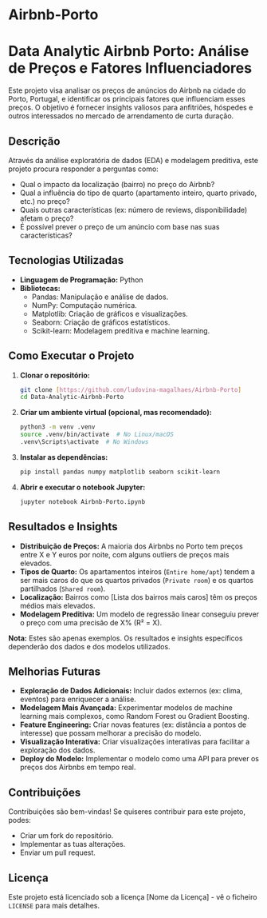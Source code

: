 # Airbnb-Porto
# Data Analytic Airbnb Porto: Análise de Preços e Fatores Influenciadores

Este projeto visa analisar os preços de anúncios do Airbnb na cidade do Porto, Portugal, e identificar os principais fatores que influenciam esses preços. O objetivo é fornecer insights valiosos para anfitriões, hóspedes e outros interessados no mercado de arrendamento de curta duração.

## Descrição

Através da análise exploratória de dados (EDA) e modelagem preditiva, este projeto procura responder a perguntas como:

*   Qual o impacto da localização (bairro) no preço do Airbnb?
*   Qual a influência do tipo de quarto (apartamento inteiro, quarto privado, etc.) no preço?
*   Quais outras características (ex: número de reviews, disponibilidade) afetam o preço?
*   É possível prever o preço de um anúncio com base nas suas características?

##  Tecnologias Utilizadas

*   **Linguagem de Programação:** Python
*   **Bibliotecas:**
    *   Pandas: Manipulação e análise de dados.
    *   NumPy: Computação numérica.
    *   Matplotlib: Criação de gráficos e visualizações.
    *   Seaborn: Criação de gráficos estatísticos.
    *   Scikit-learn: Modelagem preditiva e machine learning.



## Como Executar o Projeto

1.  **Clonar o repositório:**

    ```bash
    git clone [https://github.com/ludovina-magalhaes/Airbnb-Porto]
    cd Data-Analytic-Airbnb-Porto
    ```

2.  **Criar um ambiente virtual (opcional, mas recomendado):**

    ```bash
    python3 -m venv .venv
    source .venv/bin/activate  # No Linux/macOS
    .venv\Scripts\activate  # No Windows
    ```

3.  **Instalar as dependências:**

    ```bash
    pip install pandas numpy matplotlib seaborn scikit-learn
    ```

4.  **Abrir e executar o notebook Jupyter:**

    ```bash
    jupyter notebook Airbnb-Porto.ipynb
    ```

## Resultados e Insights

*   **Distribuição de Preços:** A maioria dos Airbnbs no Porto tem preços entre X e Y euros por noite, com alguns outliers de preços mais elevados.
*   **Tipos de Quarto:** Os apartamentos inteiros (`Entire home/apt`) tendem a ser mais caros do que os quartos privados (`Private room`) e os quartos partilhados (`Shared room`).
*   **Localização:** Bairros como [Lista dos bairros mais caros] têm os preços médios mais elevados.
*   **Modelagem Preditiva:** Um modelo de regressão linear conseguiu prever o preço com uma precisão de X% (R² = X).

**Nota:** Estes são apenas exemplos. Os resultados e insights específicos dependerão dos dados e dos modelos utilizados.

## Melhorias Futuras

*   **Exploração de Dados Adicionais:** Incluir dados externos (ex: clima, eventos) para enriquecer a análise.
*   **Modelagem Mais Avançada:** Experimentar modelos de machine learning mais complexos, como Random Forest ou Gradient Boosting.
*   **Feature Engineering:** Criar novas features (ex: distância a pontos de interesse) que possam melhorar a precisão do modelo.
*   **Visualização Interativa:** Criar visualizações interativas para facilitar a exploração dos dados.
*   **Deploy do Modelo:** Implementar o modelo como uma API para prever os preços dos Airbnbs em tempo real.

## Contribuições

Contribuições são bem-vindas! Se quiseres contribuir para este projeto, podes:

*   Criar um fork do repositório.
*   Implementar as tuas alterações.
*   Enviar um pull request.

##  Licença

Este projeto está licenciado sob a licença [Nome da Licença] - vê o ficheiro `LICENSE` para mais detalhes.

